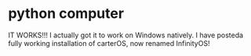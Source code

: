 # python computer
IT WORKS!!!
I actually got it to work on Windows natively. 
I have posteda fully working installation of carterOS, now renamed InfinityOS!
